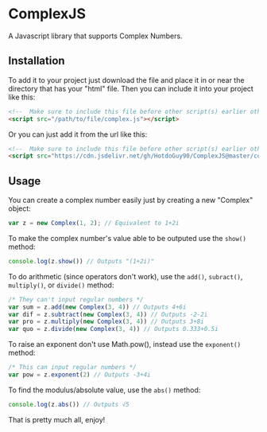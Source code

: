 # ComplexJS
A Javascript library that supports Complex Numbers.

## Installation
To add it to your project just download the file and place it in or near the directory that has your "html" file. Then you can include it into your project like this:

```html
<!--  Make sure to include this file before other script(s) earlier otherwise it/they won't have the ComplexJS library -->
<script src="/path/to/file/complex.js"></script>
```

Or you can just add it from the url like this:

```html
<!--  Make sure to include this file before other script(s) earlier otherwise it/they won't have the ComplexJS library -->
<script src="https://cdn.jsdelivr.net/gh/HotdoGuy90/ComplexJS@master/complex.js"></script>
```

## Usage
You can create a complex number easily just by creating a new "Complex" object:

```javascript
var z = new Complex(1, 2); // Equivalent to 1+2i
```

To make the complex number's value able to be outputed use the `show()` method:

```javascript
console.log(z.show()) // Outputs "(1+2i)"
```

To do arithmetic (since operators don't work), use the `add()`, `subract()`, `multiply()`, or `divide()` method:

```javascript
/* They can't input regular numbers */
var sum = z.add(new Complex(3, 4)) // Outputs 4+6i
var dif = z.subtract(new Complex(3, 4)) // Outputs -2-2i
var pro = z.multiply(new Complex(3, 4)) // Outputs 3+8i
var quo = z.divide(new Complex(3, 4)) // Outputs 0.333+0.5i
```

To raise an exponent don't use Math.pow(), instead use the `exponent()` method:

```javascript
/* This can input regular numbers */
var pow = z.exponent(2) // Outputs -3+4i
```

To find the modulus/absolute value, use the `abs()` method:

```javascript
console.log(z.abs()) // Outputs √5
```

That is pretty much all, enjoy!
